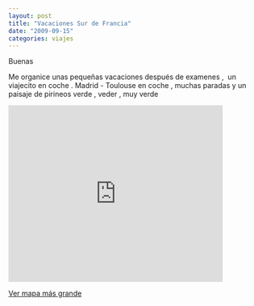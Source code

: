 ```yaml
---
layout: post
title: "Vacaciones Sur de Francia"
date: "2009-09-15"
categories: viajes
---
```


Buenas

Me organice unas pequeñas vacaciones después de examenes ,  un viajecito en coche . Madrid - Toulouse en coche , muchas paradas y un paisaje de pirineos verde , veder , muy verde

<iframe width="425" height="350" frameborder="0" scrolling="no" marginheight="0" marginwidth="0" src="https://maps.google.es/maps?f=d&amp;source=s_d&amp;saddr=Madrid&amp;daddr=Plaza+del+Pilar,+Plaza+de+Nuestra+Se%C3%B1ora+del+Pilar,+50003,+Zaragoza+to:Avenida+Doctor+Artero+31,+22004+Huesca+(Coso+Real)+to:N-240+to:Ainsa+to:Mipanas+to:Toulouse,+Francia&amp;hl=es&amp;geocode=%3B%3BFfASgwIdxaX5_yE7e_fI5AyRoA%3BFRyRggIdOlD9_w%3B%3B%3B&amp;mra=ls&amp;via=3&amp;sll=42.203599,0.214577&amp;sspn=0.125888,0.308647&amp;ie=UTF8&amp;ll=42.012495,-1.130215&amp;spn=3.19593,5.14633&amp;output=embed"></iframe>

  
[Ver mapa más grande](https://maps.google.es/maps?f=d&source=embed&saddr=Madrid&daddr=Plaza+del+Pilar,+Plaza+de+Nuestra+Se%C3%B1ora+del+Pilar,+50003,+Zaragoza+to:Avenida+Doctor+Artero+31,+22004+Huesca+(Coso+Real)+to:N-240+to:Ainsa+to:Mipanas+to:Toulouse,+Francia&hl=es&geocode=%3B%3BFfASgwIdxaX5_yE7e_fI5AyRoA%3BFRyRggIdOlD9_w%3B%3B%3B&mra=ls&via=3&sll=42.203599,0.214577&sspn=0.125888,0.308647&ie=UTF8&ll=42.012495,-1.130215&spn=3.19593,5.14633)
